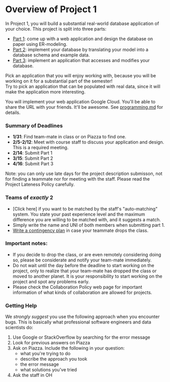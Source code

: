 # Overview of Project 1

In Project 1, you will build a substantial real-world database application of your choice.  This project is split into three parts:

* [Part 1](./part1.md): come up with a web application and design the database on paper using ER-modeling.
* [Part 2](./part2.md): implement your database by translating your model into a database schema and example data.
* [Part 3](./part3.md): implement an application that accesses and modifies your database.

Pick an application that you will enjoy working with, because you will be working on it for a substantial part of the semester!  
Try to pick an application that can be populated with real data, since it will make the application more interesting.

You will implement your web application Google Cloud.  You'll be able to share the URL with your friends.  It'll be awesome.   See [programming.md](./programming.md) for details.

### Summary of Deadlines

* **1/31**: Find team-mate in class or on Piazza to find one.
* **2/5-2/12**: Meet with course staff to discuss your application and design.  This is a required meeting.
* **2/14**: Submit Part 1
* **3/15**: Submit Part 2
* **4/16**: Submit Part 3

Note: you can only use late days for the project description submisson, not for finding a teammate nor for meeting with the staff. Please read the Project Lateness Policy carefully. 


### Teams of _exactly_ 2

* [Click here] if you want to be matched by the staff's "auto-matching" system.  You state your past experience level and the maximum difference you are  willing to be matched with, and it suggests a match.
* Simply write the name and UNI of both members when submitting part 1.
* [Write a contingency plan](./part1.md#contingency) in case your teammate drops the class.


### Important notes:

* If you decide to drop the class, or are even remotely considering doing so, please be considerate and notify your team-mate immediately.
* Do not wait until the day before the deadline to start working on the project, only to realize that your team-mate has dropped the class or moved to another planet. It is your responsibility to start working on the project and spot any problems early.
* Please check the Collaboration Policy web page for important information of what kinds of collaboration are allowed for projects.


### Getting Help

We _strongly suggest_ you use the following approach when you encounter bugs.  This is basically what
professional software engineers and data scientists do:

1. Use Google or StackOverflow by searching for the error message
1. Look for previous answers on Piazza
1. Ask on Piazza.  Include the following in your question: 
    * what you're trying to do
    * describe the approach you took
    * the error message
    * what solutions you've tried
1. Ask the staff in OH



